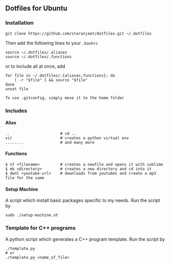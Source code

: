 ## Dotfiles for Ubuntu

### Installation

```
git clone https://github.com/staranjeet/dotfiles.git ~/.dotfiles
```

Then add the following lines to your `.bashrc`

```
source ~/.dotfiles/.aliases
source ~/.dotfiles/.functions

```

or to include all at once, add

```
for file in ~/.dotfiles/.{aliases,functions}; do
    [ -r "$file" ] && source "$file"
done
unset file

To use .gitconfig, simply move it to the home folder

```

### Includes

#### Alias

```
..                      # cd ..
vir                     # creates a python virtual env
........                # and many more

```

#### Functions


```
$ nf <filename>		    # creates a newfile and opens it with sublime
$ mk <directory> 	    # creates a new directory and cd into it
$ dwnl <youtube-url>    # downloads from youtubes and create a mp3 file for the same
```

#### Setup Machine

A script which install basic packages specific to my needs. Run the script by

```
sudo ./setup-machine.sh
```

### Template for C++ programs

A python script which generates a C++ program template. Run the script by

```
./template.py
# or
./template.py <name_of_file>
```
